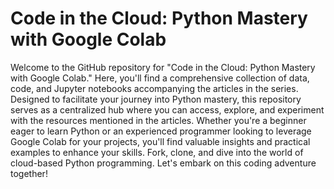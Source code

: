 # Code in the Cloud: Python Mastery with Google Colab

Welcome to the GitHub repository for "Code in the Cloud: Python Mastery with Google Colab." Here, you'll find a comprehensive collection of data, code, and Jupyter notebooks accompanying the articles in the series. Designed to facilitate your journey into Python mastery, this repository serves as a centralized hub where you can access, explore, and experiment with the resources mentioned in the articles. Whether you're a beginner eager to learn Python or an experienced programmer looking to leverage Google Colab for your projects, you'll find valuable insights and practical examples to enhance your skills. Fork, clone, and dive into the world of cloud-based Python programming. Let's embark on this coding adventure together!
